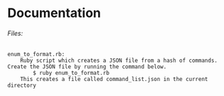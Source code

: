 Documentation
================


###### Files:
    enum_to_format.rb:
        Ruby script which creates a JSON file from a hash of commands. Create the JSON file by running the command below.
            $ ruby enum_to_format.rb
        This creates a file called command_list.json in the current directory
